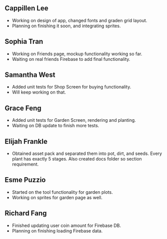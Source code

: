 ## Cappillen Lee

- Working on design of app, changed fonts and graden grid layout.
- Planning on finishing it soon, and integrating sprites.

## Sophia Tran

- Working on Friends page, mockup functionality working so far.
- Waiting on real friends Firebase to add final functionality.

## Samantha West

- Added unit tests for Shop Screen for buying functionality.
- Will keep working on that.

## Grace Feng

- Added unit tests for Garden Screen, rendering and planting.
- Waiting on DB update to finish more tests.

## Elijah Frankle

- Obtained asset pack and separated them into pot, dirt, and seeds. Every plant has exactly 5 stages. Also created docs folder so section requirement.

## Esme Puzzio

- Started on the tool functionality for garden plots.
- Working on sprites for garden page as well.

## Richard Fang

- Finished updating user coin amount for Firebase DB.
- Planning on finishing loading Firebase data.
